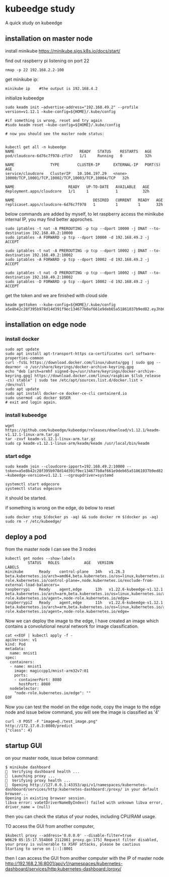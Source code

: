 # kubeedge study
A quick study on kubeedge

## installation on master node
install minikube
https://minikube.sigs.k8s.io/docs/start/

find out raspberry pi listening on port 22
```
nmap -p 22 192.168.2.2-100
```

get minikube ip:
```
minikube ip    #the output is 192.168.4.2
```

initialize kubeedge
```
sudo keadm init –advertise-address="192.168.49.2" --profile version=v1.12.1 –kube-config=${HOME}/.kube/config

#if something is wrong, reset and try again
#sudo keadm reset –kube-config=${HOME}/.kube/config

# now you should see the master node status:


kubectl get all -n kubeedge
NAME                             READY   STATUS    RESTARTS   AGE
pod/cloudcore-6d76c7f978-zflh7   1/1     Running   0          32h

NAME                TYPE        CLUSTER-IP      EXTERNAL-IP   PORT(S)                                             AGE
service/cloudcore   ClusterIP   10.104.197.29   <none>        10000/TCP,10001/TCP,10002/TCP,10003/TCP,10004/TCP   32h

NAME                        READY   UP-TO-DATE   AVAILABLE   AGE
deployment.apps/cloudcore   1/1     1            1           32h

NAME                                   DESIRED   CURRENT   READY   AGE
replicaset.apps/cloudcore-6d76c7f978   1         1         1       32h
```


below commands are added by myself, to let raspberry access the minikube internal IP, you may find better approches.
```
sudo iptables -t nat -A PREROUTING -p tcp --dport 10000 -j DNAT --to-destination 192.168.49.2:10000
sudo iptables -A FORWARD -p tcp --dport 10000 -d 192.168.49.2 -j ACCEPT

sudo iptables -t nat -A PREROUTING -p tcp --dport 10002 -j DNAT --to-destination 192.168.49.2:10002
sudo iptables -A FORWARD -p tcp --dport 10002 -d 192.168.49.2 -j ACCEPT

sudo iptables -t nat -D PREROUTING -p tcp --dport 10002 -j DNAT --to-destination 192.168.49.2:10002
sudo iptables -D FORWARD -p tcp --dport 10002 -d 192.168.49.2 -j ACCEPT
```
get the token and we are finished with cloud side
```
keadm gettoken --kube-config=${HOME}/.kube/config
a5e8b42c28f395b978d14d391f9ec134677b0af661e9deb65a51861037b9ed82.eyJhbGciOiJIUzI1NiIsInR5cCI6IkpXVCJ9.eyJleHAiOjE2ODc5ODQ4NzF9.L6ZpkJQd5qKK_kgN04j_0MqF3okyl6Beh2s14PoegVo
```

## installation on edge node
### install docker
```
sudo apt update
sudo apt install apt-transport-https ca-certificates curl software-properties-common
curl -fsSL https://download.docker.com/linux/ubuntu/gpg | sudo gpg --dearmor -o /usr/share/keyrings/docker-archive-keyring.gpg
echo "deb [arch=armhf signed-by=/usr/share/keyrings/docker-archive-keyring.gpg] https://download.docker.com/linux/raspbian $(lsb_release -cs) stable" | sudo tee /etc/apt/sources.list.d/docker.list > /dev/null
sudo apt update
sudo apt install docker-ce docker-ce-cli containerd.io
sudo usermod -aG docker $USER
# exit and login again.
```

### install kubeedge
```
wget https://github.com/kubeedge/kubeedge/releases/download/v1.12.1/keadm-v1.12.1-linux-arm.tar.gz
tar -zxvf keadm-v1.12.1-linux-arm.tar.gz
sudo cp keadm-v1.12.1-linux-arm/keadm/keadm /usr/local/bin/keadm
```
### start edge
```
sudo keadm join --cloudcore-ipport=192.168.49.2:10000 --token=a5e8b42c28f395b978d14d391f9ec134677b0af661e9deb65a51861037b9ed82.eyJhbGciOiJIUzI1NiIsInR5cCI6IkpXVCJ9.eyJleHAiOjE2ODc5ODQ4NzF9.L6ZpkJQd5qKK_kgN04j_0MqF3okyl6Beh2s14PoegVo –kubeedge-version=v1.12.1 --cgroupdriver=systemd
```

```
systemctl start edgecore
systemctl status edgecore
```
it should be started.

if something is wrong on the edge, do below to reset
```
sudo docker stop $(docker ps -aq) && sudo docker rm $(docker ps -aq)
sudo rm -r /etc/kubeedge/
```

## deploy a pod 
from the master node I can see the 3 nodes
```
kubectl get nodes --show-labels
          STATUS   ROLES           AGE   VERSION                    LABELS
minikube       Ready    control-plane   34h   v1.26.3                    beta.kubernetes.io/arch=amd64,beta.kubernetes.io/os=linux,kubernetes.io/arch=amd64,kubernetes.io/hostname=minikube,kubernetes.io/os=linux,minikube.k8s.io/commit=08896fd1dc362c097c925146c4a0d0dac715ace0,minikube.k8s.io/name=minikube,minikube.k8s.io/primary=true,minikube.k8s.io/updated_at=2023_06_27T20_16_16_0700,minikube.k8s.io/version=v1.30.1,node-role.kubernetes.io/control-plane=,node.kubernetes.io/exclude-from-external-load-balancers=
raspberrypi    Ready    agent,edge      13h   v1.22.6-kubeedge-v1.12.1   beta.kubernetes.io/arch=arm,beta.kubernetes.io/os=linux,kubernetes.io/arch=arm,kubernetes.io/hostname=raspberrypi,kubernetes.io/os=linux,node-role.kubernetes.io/agent=,node-role.kubernetes.io/edge=
raspberrypi2   Ready    agent,edge      11h   v1.22.6-kubeedge-v1.12.1   beta.kubernetes.io/arch=arm,beta.kubernetes.io/os=linux,kubernetes.io/arch=arm,kubernetes.io/hostname=raspberrypi2,kubernetes.io/os=linux,node-role.kubernetes.io/agent=,node-role.kubernetes.io/edge=
```

Now we can deploy the image to the edge, I have created an image which contains a convolutional neural network for image classification.
```
cat <<EOF | kubectl apply -f -
apiVersion: v1
kind: Pod
metadata:
  name: mnist1
spec:
  containers:
  - name: mnist1
    image: magiccpp1/mnist-arm32v7:01
    ports:
    - containerPort: 8080
      hostPort: 8080
  nodeSelector:
    "node-role.kubernetes.io/edge": ""
EOF
```

Now you can test the model on the edge node, 
copy the image to the edge node and issue below command, you will see the image is classified as '4'
```
curl -X POST -F "image=@./test_image.png" http://172.17.0.3:8080/predict
{"class": 4}
```

## startup GUI
on your master node, issue below command:
```
$ minikube dashboard
🤔  Verifying dashboard health ...
🚀  Launching proxy ...
🤔  Verifying proxy health ...
🎉  Opening http://127.0.0.1:43353/api/v1/namespaces/kubernetes-dashboard/services/http:kubernetes-dashboard:/proxy/ in your default browser...
Opening in existing browser session.
libva error: vaGetDriverNameByIndex() failed with unknown libva error, driver_name = (null)
```
then you can check the status of your nodes, including CPU/RAM usage.

TO access the GUI from another computer, 
```
$kubectl proxy --address='0.0.0.0' --disable-filter=true
W0629 05:15:17.554860 2112861 proxy.go:175] Request filter disabled, your proxy is vulnerable to XSRF attacks, please be cautious
Starting to serve on [::]:8001
```
then I can access the GUI from another computer with the IP of master node
http://192.168.2.16:8001/api/v1/namespaces/kubernetes-dashboard/services/http:kubernetes-dashboard:/proxy/





